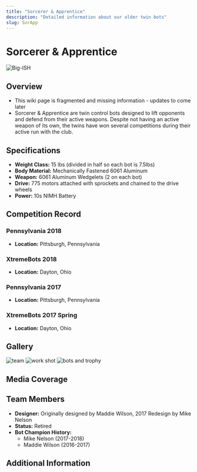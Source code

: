 ```yaml
---
title: "Sorcerer & Apprentice"
description: "Detailed information about our older twin bots"
slug: SorApp
---
```


# Sorcerer & Apprentice
![Big-ISH](img/twins/sorapp.JPG)

## Overview
<!-- A brief description of the bot, its design, and its capabilities.-->
- This wiki page is fragmented and missing information - updates to come later
- Sorcerer & Apprentice are twin control bots designed to lift opponents and defend from their active weapons. Despite not having an active weapon of its own, the twins have won several competitions during their active run with the club.

## Specifications
- **Weight Class:** 15 lbs (divided in half so each bot is 7.5lbs)
- **Body Material:** Mechanically Fastened 6061 Aluminum
- **Weapon:** 6061 Aluminum Wedgelets (2 on each bot)
- **Drive:** 775 motors attached with sprockets and chained to the drive wheels
- **Power:** 10s NIMH Battery

## Competition Record

### Pennsylvania 2018
- **Location:** Pittsburgh, Pennsylvania

### XtremeBots 2018
- **Location:** Dayton, Ohio

### Pennsylvania 2017 
- **Location:** Pittsburgh, Pennsylvania

### XtremeBots 2017 Spring
- **Location:** Dayton, Ohio

## Gallery
<!-- A section for images of the bot in action, at rest, or during competitions. -->
![team](img/twins/team_w.JPG)
![work shot](img/twins/work_sa.JPG)
![bots and trophy](img/twins/bots_w.JPG)


## Media Coverage
<!--  Links to articles, videos, or other media coverage of the bot. -->

## Team Members
- **Designer:** Originally designed by Maddie Wilson, 2017 Redesign by Mike Nelson
- **Status:** Retired
- **Bot Champion History:**
    - Mike Nelson (2017-2018)
    - Maddie Wilson (2016-2017)

## Additional Information
<!-- Any other relevant information, anecdotes, or fun facts about the bot-->

